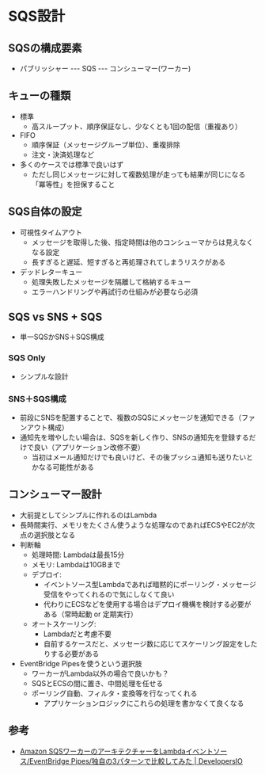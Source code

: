 # SQS設計

## SQSの構成要素

- パブリッシャー --- SQS --- コンシューマー(ワーカー)

## キューの種類

- 標準
  - 高スループット、順序保証なし、少なくとも1回の配信（重複あり）
- FIFO
  - 順序保証（メッセージグループ単位）、重複排除
  - 注文・決済処理など
- 多くのケースでは標準で良いはず
  - ただし同じメッセージに対して複数処理が走っても結果が同じになる「冪等性」を担保すること


## SQS自体の設定

- 可視性タイムアウト
  - メッセージを取得した後、指定時間は他のコンシューマからは見えなくなる設定
  - 長すぎると遅延、短すぎると再処理されてしまうリスクがある
- デッドレターキュー
  - 処理失敗したメッセージを隔離して格納するキュー
  - エラーハンドリングや再試行の仕組みが必要なら必須

## SQS vs SNS + SQS

- 単一SQSかSNS＋SQS構成

### SQS Only

- シンプルな設計

### SNS＋SQS構成

- 前段にSNSを配置することで、複数のSQSにメッセージを通知できる（ファンアウト構成）
- 通知先を増やしたい場合は、SQSを新しく作り、SNSの通知先を登録するだけで良い（アプリケーション改修不要）
  - 当初はメール通知だけでも良いけど、その後プッシュ通知も送りたいとかなる可能性がある

## コンシューマー設計

- 大前提としてシンプルに作れるのはLambda
- 長時間実行、メモリをたくさん使うような処理なのであればECSやEC2が次点の選択肢となる
- 判断軸
  - 処理時間: Lambdaは最長15分
  - メモリ: Lambdaは10GBまで
  - デプロイ:
    - イベントソース型Lambdaであれば暗黙的にポーリング・メッセージ受信をやってくれるので気にしなくて良い
    - 代わりにECSなどを使用する場合はデプロイ機構を検討する必要がある（常時起動 or 定期実行）
  - オートスケーリング:
    - Lambdaだと考慮不要
    - 自前するケースだと、メッセージ数に応じてスケーリング設定をしたりする必要がある
- EventBridge Pipesを使うという選択肢
  - ワーカーがLambda以外の場合で良いかも？
  - SQSとECSの間に置き、中間処理を任せる
  - ポーリング自動、フィルタ・変換等を行なってくれる
    - アプリケーションロジックにこれらの処理を書かなくて良くなる

## 参考

- [Amazon SQSワーカーのアーキテクチャーをLambdaイベントソース/EventBridge Pipes/独自の3パターンで比較してみた | DevelopersIO](https://dev.classmethod.jp/articles/sqs-consumer-pattern/)